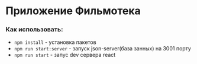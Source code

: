 # Приложение Фильмотека


### Как использовать:

-   `npm install` - установка пакетов
-   `npm run start:server` - запуск json-server(база занных) на 3001 порту
-   `npm run start` - запус dev сервера react
